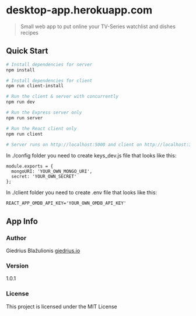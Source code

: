 # desktop-app.herokuapp.com

> Small web app to put online your TV-Series watchlist and dishes recipes

## Quick Start

```bash
# Install dependencies for server
npm install

# Install dependencies for client
npm run client-install

# Run the client & server with concurrently
npm run dev

# Run the Express server only
npm run server

# Run the React client only
npm run client

# Server runs on http://localhost:5000 and client on http://localhost:3000
```

In ./config folder you need to create keys_dev.js file that looks like this:

```
module.exports = {
  mongoURI: 'YOUR_OWN_MONGO_URI',
  secret: 'YOUR_OWN_SECRET'
};
```

In ./client folder you need to create .env file that looks like this:

```
REACT_APP_OMDB_API_KEY='YOUR_OWN_OMDB_API_KEY'
```

## App Info

### Author

Giedrius Blažulionis
[giedrius.io](http://www.giedrius.io)

### Version

1.0.1

### License

This project is licensed under the MIT License
